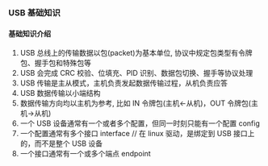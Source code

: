 ### USB 基础知识

#### 基础知识介绍

1. USB 总线上的传输数据以包(packet)为基本单位, 协议中规定包类型有令牌包、握手包和特殊包等
2. USB 会完成 CRC 校验、位填充、PID 识别、数据包切换、握手等协议处理
3. USB 传输是主从模式，主机负责发起数据传输过程，从机负责应答
4. USB 数据传输以小端结构
5. 数据传输方向均以主机为参考, 比如 IN 令牌包(主机<-从机)，OUT 令牌包(主机->从机)
6. 一个 USB 设备通常有一个或者多个配置，但同一时刻只能有一个配置 config
7. 一个配置通常有多个接口 interface // 在 linux 驱动，是绑定到 USB 接口上的，而不是整个 USB 设备
8. 一个接口通常有一个或多个端点 endpoint

